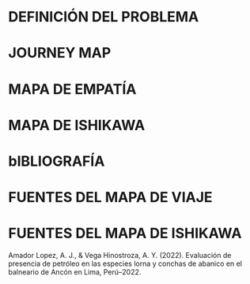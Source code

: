 # DEFINICIÓN DEL PROBLEMA
# JOURNEY MAP
# MAPA DE EMPATÍA
# MAPA DE ISHIKAWA
# bIBLIOGRAFÍA

# FUENTES DEL MAPA DE VIAJE
# FUENTES DEL MAPA DE ISHIKAWA
Amador Lopez, A. J., & Vega Hinostroza, A. Y. (2022). Evaluación de presencia de petróleo en las especies lorna y conchas de abanico en el balneario de Ancón en Lima, Perú–2022.
